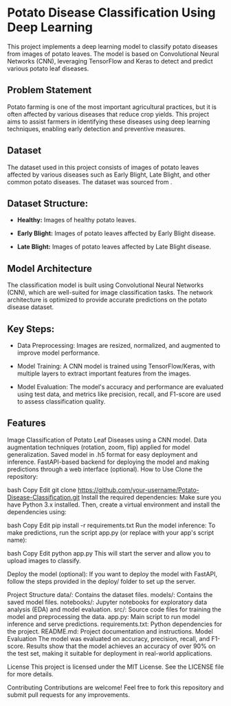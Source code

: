 # Potato Disease Classification Using Deep Learning
This project implements a deep learning model to classify potato diseases from images of potato leaves. The model is based on Convolutional Neural Networks (CNN), leveraging TensorFlow and Keras to detect and predict various potato leaf diseases.

## Problem Statement
Potato farming is one of the most important agricultural practices, but it is often affected by various diseases that reduce crop yields. This project aims to assist farmers in identifying these diseases using deep learning techniques, enabling early detection and preventive measures.

## Dataset
The dataset used in this project consists of images of potato leaves affected by various diseases such as Early Blight, Late Blight, and other common potato diseases. The dataset was sourced from .

## Dataset Structure:
- **Healthy:** Images of healthy potato leaves.
* **Early Blight:** Images of potato leaves affected by Early Blight disease.
+ **Late Blight:** Images of potato leaves affected by Late Blight disease.

## Model Architecture
The classification model is built using Convolutional Neural Networks (CNN), which are well-suited for image classification tasks. The network architecture is optimized to provide accurate predictions on the potato disease dataset.

## Key Steps:
- Data Preprocessing: Images are resized, normalized, and augmented to improve model performance.
* Model Training: A CNN model is trained using TensorFlow/Keras, with multiple layers to extract important features from the images.
+ Model Evaluation: The model's accuracy and performance are evaluated using test data, and metrics like precision, recall, and F1-score are used to assess classification quality.

## Features
Image Classification of Potato Leaf Diseases using a CNN model.
Data augmentation techniques (rotation, zoom, flip) applied for model generalization.
Saved model in .h5 format for easy deployment and inference.
FastAPI-based backend for deploying the model and making predictions through a web interface (optional).
How to Use
Clone the repository:

bash
Copy
Edit
git clone https://github.com/your-username/Potato-Disease-Classification.git
Install the required dependencies: Make sure you have Python 3.x installed. Then, create a virtual environment and install the dependencies using:

bash
Copy
Edit
pip install -r requirements.txt
Run the model inference: To make predictions, run the script app.py (or replace with your app's script name):

bash
Copy
Edit
python app.py
This will start the server and allow you to upload images to classify.

Deploy the model (optional): If you want to deploy the model with FastAPI, follow the steps provided in the deploy/ folder to set up the server.

Project Structure
data/: Contains the dataset files.
models/: Contains the saved model files.
notebooks/: Jupyter notebooks for exploratory data analysis (EDA) and model evaluation.
src/: Source code files for training the model and preprocessing the data.
app.py: Main script to run model inference and serve predictions.
requirements.txt: Python dependencies for the project.
README.md: Project documentation and instructions.
Model Evaluation
The model was evaluated on accuracy, precision, recall, and F1-score. Results show that the model achieves an accuracy of over 90% on the test set, making it suitable for deployment in real-world applications.

License
This project is licensed under the MIT License. See the LICENSE file for more details.

Contributing
Contributions are welcome! Feel free to fork this repository and submit pull requests for any improvements.
